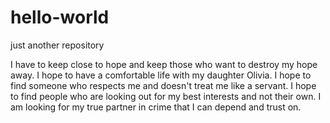 # hello-world
just another repository

I have to keep close to hope and keep those who want to destroy my hope away.
I hope to have a comfortable life with my daughter Olivia.
I hope to find someone who respects me and doesn't treat me like a servant.
I hope to find people who are looking out for my best interests and not their own.
I am looking for my true partner in crime that I can depend and trust on.
